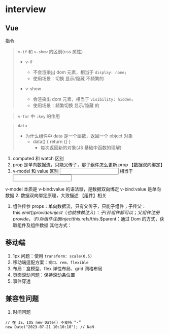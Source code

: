 # interview

## Vue

指令

> `v-if` 和 `v-show` 的区别(css 属性)
>
> - v-if
>
>   - 不会渲染出 dom 元素，相当于 `display: none;`
>   - 使用场景：切换 显示/隐藏 不频繁的
>
> - v-show
>   - 会渲染出 dom 元素，相当于 `visibility: hidden;`
>   - 使用场景：频繁切换 显示/隐藏 的

> `v-for` 中 `:key` 的作用

> `data`
>
> - 为什么组件中 data 是一个函数，返回一个 object 对象
>   - data() { return {} }
>     - 每次返回新的对象(JS 基础中函数的理解)

1. computed 和 watch 区别
2. prop 是单向数据流，只能父传子，那子组件怎么更新 prop
   【数据双向绑定】
3. v-model 和 value 区别
   <input v-model='something'>
   相当于
   <input v-bind:value="something" v-on:input="something = $event.target.value">

v-model 本质是 v-bind:value 的语法糖，是数据双向绑定
v-bind:value 是单向数据 2. 数据双向绑定原理，大致描述
【组件】相关

1. 组件传参
   props：单向数据流，只有父传子，只能子组件；子传父：this.$emit()
	provide/inject（也就依赖注入）：子/孙 组件都可以；父组件注册 provide，子/孙组件 注册 inject
	this.$refs/this.$parent：通过 Dom 的方式，获取组件及组件数据
   其他方式：

## 移动端

1. 1px 问题：使用 `transform: scale(0.5)`
2. 移动端适配方案：`视口、rem、flexible`
3. 布局：盒模型、flex 弹性布局、grid 网格布局
4. 页面滚动问题：保持滚动条位置
5. 事件穿透

## 兼容性问题

1. 时间问题

```JS
// 在 IE、IOS new Date() 不支持 “-”
new Date("2023-07-21 10:10:10"); // NaN
```
